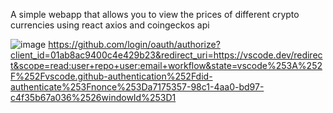 A simple webapp that allows you to view the prices of different crypto currencies using react axios and coingeckos api


![image](https://user-images.githubusercontent.com/64278113/194691705-585fea22-9ad0-4080-b2f9-58e4bfc1d4e5.png)
https://github.com/login/oauth/authorize?client_id=01ab8ac9400c4e429b23&redirect_uri=https://vscode.dev/redirect&scope=read:user+repo+user:email+workflow&state=vscode%253A%252F%252Fvscode.github-authentication%252Fdid-authenticate%253Fnonce%253Da7175357-98c1-4aa0-bd97-c4f35b67a036%2526windowId%253D1

